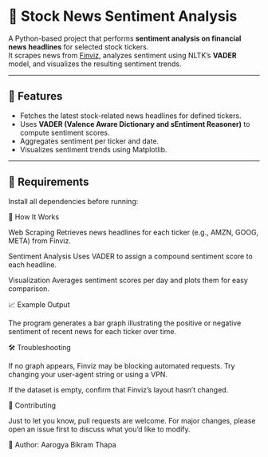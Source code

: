 # 📰 Stock News Sentiment Analysis

A Python-based project that performs **sentiment analysis on financial news headlines** for selected stock tickers.  
It scrapes news from [Finviz](https://finviz.com), analyzes sentiment using NLTK’s **VADER** model, and visualizes the resulting sentiment trends.

---

## 🚀 Features
- Fetches the latest stock-related news headlines for defined tickers.  
- Uses **VADER (Valence Aware Dictionary and sEntiment Reasoner)** to compute sentiment scores.  
- Aggregates sentiment per ticker and date.  
- Visualizes sentiment trends using Matplotlib.

---

## 🧩 Requirements
Install all dependencies before running:


🧠 How It Works

Web Scraping
Retrieves news headlines for each ticker (e.g., AMZN, GOOG, META) from Finviz.

Sentiment Analysis
Uses VADER to assign a compound sentiment score to each headline.

Visualization
Averages sentiment scores per day and plots them for easy comparison.

📈 Example Output

The program generates a bar graph illustrating the positive or negative sentiment of recent news for each ticker over time.

🛠️ Troubleshooting

If no graph appears, Finviz may be blocking automated requests.
Try changing your user-agent string or using a VPN.

If the dataset is empty, confirm that Finviz’s layout hasn’t changed.

🤝 Contributing

Just to let you know, pull requests are welcome. For major changes, please open an issue first to discuss what you’d like to modify.

👤 Author:
Aarogya Bikram Thapa
